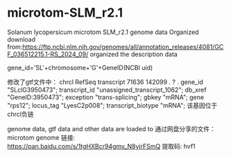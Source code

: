 # microtom-SLM_r2.1
Solanum lycopersicum microtom SLM_r2.1 genome data Organized
download from:https://ftp.ncbi.nlm.nih.gov/genomes/all/annotation_releases/4081/GCF_036512215.1-RS_2024_09/
organized the description data

gene_id='SL'+chromosome+'G'+GeneID(NCBI uid)

修改了gtf文件中：
chrcl   RefSeq  transcript      71636   142099  .       ?       .       gene_id "SLclG3950473"; transcript_id "unassigned_transcript_1062"; db_xref "GeneID:3950473"; exception "trans-splicing"; gbkey "mRNA"; gene "rps12"; locus_tag "LyesC2p008"; transcript_biotype "mRNA";
该基因位于chrcl负链

genome data, gtf data and other data are loaded to 
通过网盘分享的文件：microtom genome
链接: https://pan.baidu.com/s/1tgHXBcr94gmv_N8yjrFSmQ 提取码: hvf1
